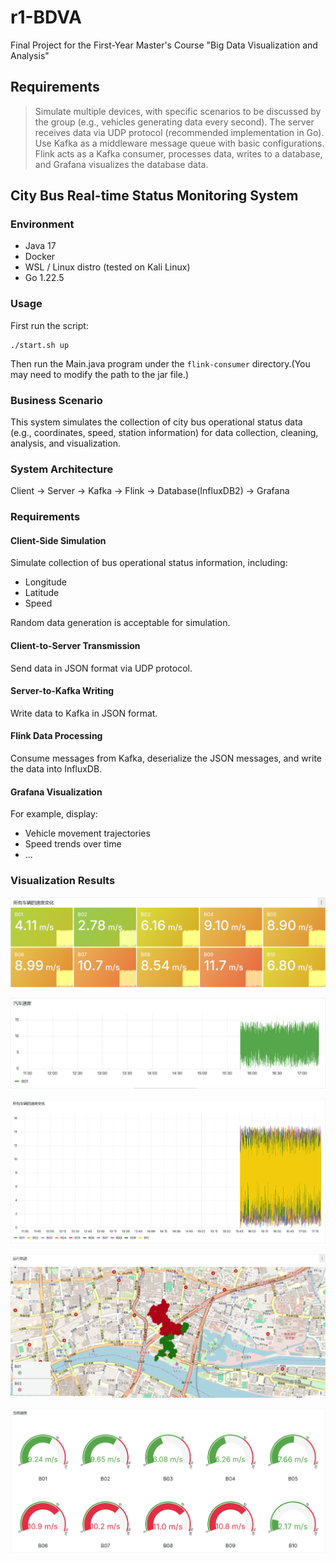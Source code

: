 # r1-BDVA
Final Project for the First-Year Master's Course "Big Data Visualization and Analysis"

## Requirements

> Simulate multiple devices, with specific scenarios to be discussed by the group (e.g., vehicles generating data every second). The server receives data via UDP protocol (recommended implementation in Go). Use Kafka as a middleware message queue with basic configurations. Flink acts as a Kafka consumer, processes data, writes to a database, and Grafana visualizes the database data.

## City Bus Real-time Status Monitoring System

### Environment

- Java 17
- Docker
- WSL / Linux distro (tested on Kali Linux)
- Go 1.22.5

### Usage

First run the script:

```shell
./start.sh up
```

Then run the Main.java program under the `flink-consumer` directory.(You may need to modify the path to the jar file.)

### Business Scenario

This system simulates the collection of city bus operational status data (e.g., coordinates, speed, station information) for data collection, cleaning, analysis, and visualization.

### System Architecture

Client -> Server -> Kafka -> Flink -> Database(InfluxDB2) -> Grafana

### Requirements

#### Client-Side Simulation

Simulate collection of bus operational status information, including:

- Longitude
- Latitude
- Speed

Random data generation is acceptable for simulation.

#### Client-to-Server Transmission

Send data in JSON format via UDP protocol.

#### Server-to-Kafka Writing

Write data to Kafka in JSON format.

#### Flink Data Processing

Consume messages from Kafka, deserialize the JSON messages, and write the data into InfluxDB.

#### Grafana Visualization

For example, display:

- Vehicle movement trajectories
- Speed trends over time
- ...

### Visualization Results

![](resources/images/Snipaste_2025-05-20_17-20-52.png)

![](resources/images/Snipaste_2025-05-20_17-21-39.png)

![](resources/images/Snipaste_2025-05-20_17-22-16.png)

![](resources/images/Snipaste_2025-05-20_17-22-33.png)

![](resources/images/Snipaste_2025-05-20_17-22-47.png)